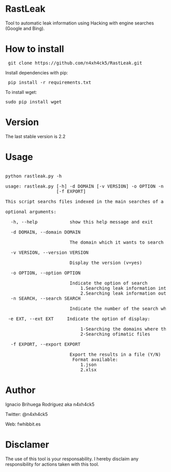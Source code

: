 # RastLeak

Tool to automatic leak information using Hacking with engine searches (Google and Bing).

# How to install

<pre> git clone https://github.com/n4xh4ck5/RastLeak.git </pre>

Install dependencies with pip:

<pre> pip install -r requirements.txt </pre>

To install wget:

<pre>sudo pip install wget </pre>


# Version

The last stable version is 2.2

# Usage

<pre>

python rastleak.py -h

usage: rastleak.py [-h] -d DOMAIN [-v VERSION] -o OPTION -n SEARCH -e EXT
                   [-f EXPORT]

This script searchs files indexed in the main searches of a domain to detect a possible leak information

optional arguments:

  -h, --help            show this help message and exit
  
  -d DOMAIN, --domain DOMAIN
  
                        The domain which it wants to search
                        
  -v VERSION, --version VERSION
  
                        Display the version (v=yes)
                        
  -o OPTION, --option OPTION
  
                        Indicate the option of search
                        	1.Searching leak information into the target
                        	2.Searching leak information outside target
  -n SEARCH, --search SEARCH
  
                        Indicate the number of the search which you want to do
 
 -e EXT, --ext EXT     Indicate the option of display:
 
                        	1-Searching the domains where these files are found
                        	2-Searching ofimatic files
                        
  -f EXPORT, --export EXPORT
  
                        Export the results in a file (Y/N)
                         Format available:
                        	1.json
                        	2.xlsx
</pre>
                          
# Author

Ignacio Brihuega Rodríguez aka n4xh4ck5

Twitter: @n4xh4ck5

Web: fwhibbit.es

# Disclamer

The use of this tool is your responsability. I hereby disclaim any responsibility for actions taken with this tool.                          
                                                  
